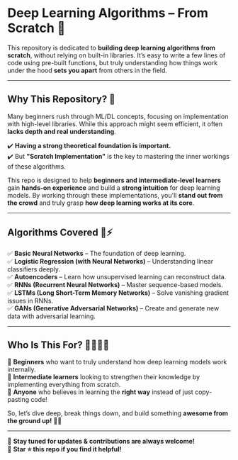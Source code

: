 # **Deep Learning Algorithms – From Scratch 🚀**  

This repository is dedicated to **building deep learning algorithms from scratch**, without relying on built-in libraries. It’s easy to write a few lines of code using pre-built functions, but truly understanding how things work under the hood **sets you apart** from others in the field.  

---

## **Why This Repository? 🤔**  
Many beginners rush through ML/DL concepts, focusing on implementation with high-level libraries. While this approach might seem efficient, it often **lacks depth and real understanding**.  

✔️ **Having a strong theoretical foundation is important.**  
✔️ But **"Scratch Implementation"** is the key to mastering the inner workings of these algorithms.  

This repo is designed to help **beginners and intermediate-level learners** gain **hands-on experience** and build a **strong intuition** for deep learning models. By working through these implementations, you'll **stand out from the crowd** and truly grasp **how deep learning works at its core**.  

---

## **Algorithms Covered 🧠⚡**  
✅ **Basic Neural Networks** – The foundation of deep learning.  
✅ **Logistic Regression (with Neural Networks)** – Understanding linear classifiers deeply.  
✅ **Autoencoders** – Learn how unsupervised learning can reconstruct data.  
✅ **RNNs (Recurrent Neural Networks)** – Master sequence-based models.  
✅ **LSTMs (Long Short-Term Memory Networks)** – Solve vanishing gradient issues in RNNs.  
✅ **GANs (Generative Adversarial Networks)** – Create and generate new data with adversarial learning.  

---

## **Who Is This For? 👨‍💻👩‍💻**  
🔹 **Beginners** who want to truly understand how deep learning models work internally.  
🔹 **Intermediate learners** looking to strengthen their knowledge by implementing everything from scratch.  
🔹 **Anyone** who believes in learning the **right way** instead of just copy-pasting code!  

So, let’s dive deep, break things down, and build something **awesome from the ground up!** 🚀🔥  

---

📌 **Stay tuned for updates & contributions are always welcome!**  
🎯 **Star ⭐ this repo if you find it helpful!**  
